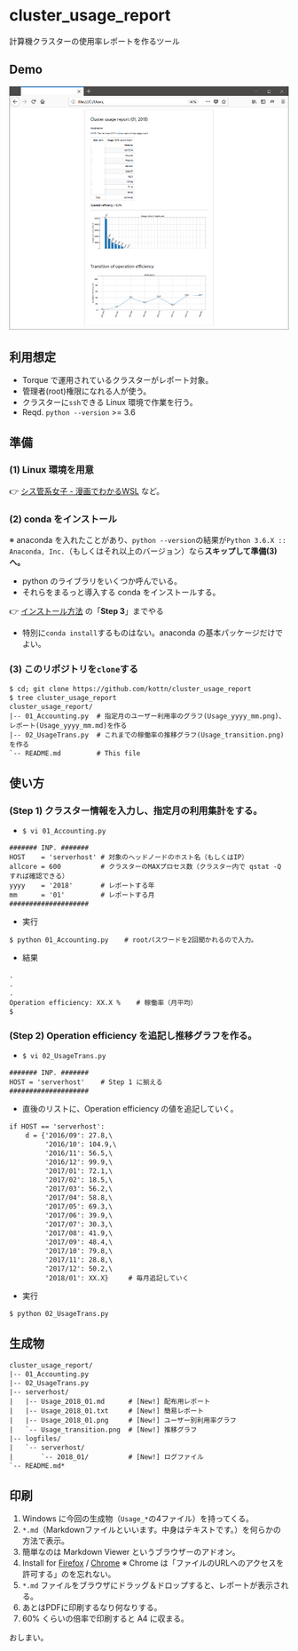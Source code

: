 # cluster_usage_report
計算機クラスターの使用率レポートを作るツール

## Demo
![](./demo.png)

## 利用想定
* Torque で運用されているクラスターがレポート対象。
* 管理者(root)権限になれる人が使う。
* クラスターに`ssh`できる Linux 環境で作業を行う。
* Reqd. `python --version` >= 3.6

## 準備
### (1) Linux 環境を用意
:point_right: [シス管系女子 - 漫画でわかるWSL](http://system-admin-girl.com/comic/begins/sp-wsl/) など。

### (2) conda をインストール
※ anaconda を入れたことがあり、`python --version`の結果が`Python 3.6.X :: Anaconda, Inc.`（もしくはそれ以上のバージョン）なら**スキップして準備(3)へ。**
* python のライブラリをいくつか呼んでいる。
* それらをまるっと導入する conda をインストールする。

:point_right: [インストール方法](https://github.com/kottn/begin_conda) の「**Step 3**」までやる
* 特別に`conda install`するものはない。anaconda の基本パッケージだけでよい。

### (3) このリポジトリを`clone`する
```
$ cd; git clone https://github.com/kottn/cluster_usage_report
$ tree cluster_usage_report
cluster_usage_report/
|-- 01_Accounting.py  # 指定月のユーザー利用率のグラフ(Usage_yyyy_mm.png)、レポート(Usage_yyyy_mm.md)を作る
|-- 02_UsageTrans.py  # これまでの稼働率の推移グラフ(Usage_transition.png)を作る
`-- README.md         # This file
```

## 使い方
### (Step 1) クラスター情報を入力し、指定月の利用集計をする。
* `$ vi 01_Accounting.py`
```
####### INP. #######
HOST    = 'serverhost' # 対象のヘッドノードのホスト名（もしくはIP）
allcore = 600          # クラスターのMAXプロセス数（クラスター内で qstat -Q すれば確認できる）
yyyy    = '2018'       # レポートする年
mm      = '01'         # レポートする月
####################
```

* 実行
```
$ python 01_Accounting.py    # rootパスワードを2回聞かれるので入力。
```

* 結果
```
.
.
.
Operation efficiency: XX.X %    # 稼働率（月平均）
$
```

### (Step 2) Operation efficiency を追記し推移グラフを作る。
* `$ vi 02_UsageTrans.py`
```
####### INP. #######
HOST = 'serverhost'    # Step 1 に揃える
####################
```

* 直後のリストに、Operation efficiency の値を追記していく。
```
if HOST == 'serverhost':
    d = {'2016/09': 27.8,\
         '2016/10': 104.9,\
         '2016/11': 56.5,\
         '2016/12': 99.9,\
         '2017/01': 72.1,\
         '2017/02': 18.5,\
         '2017/03': 56.2,\
         '2017/04': 58.8,\
         '2017/05': 69.3,\
         '2017/06': 39.9,\
         '2017/07': 30.3,\
         '2017/08': 41.9,\
         '2017/09': 48.4,\
         '2017/10': 79.8,\
         '2017/11': 28.8,\
         '2017/12': 50.2,\
         '2018/01': XX.X}     # 毎月追記していく
```

* 実行
```
$ python 02_UsageTrans.py
```

## 生成物
```
cluster_usage_report/
|-- 01_Accounting.py
|-- 02_UsageTrans.py
|-- serverhost/
|   |-- Usage_2018_01.md      # [New!] 配布用レポート
|   |-- Usage_2018_01.txt     # [New!] 簡易レポート
|   |-- Usage_2018_01.png     # [New!] ユーザー別利用率グラフ
|   `-- Usage_transition.png  # [New!] 推移グラフ
|-- logfiles/
|   `-- serverhost/
|       `-- 2018_01/          # [New!] ログファイル
`-- README.md*
```

## 印刷
1. Windows に今回の生成物（`Usage_*`の4ファイル）を持ってくる。
1. `*.md`（Markdownファイルといいます。中身はテキストです。）を何らかの方法で表示。
1. 簡単なのは Markdown Viewer というブラウザーのアドオン。
1. Install for [Firefox](https://addons.mozilla.org/en-US/firefox/addon/markdown-viewer-chrome/) / [Chrome](https://chrome.google.com/webstore/detail/markdown-viewer/ckkdlimhmcjmikdlpkmbgfkaikojcbjk) ※ Chrome は「ファイルのURLへのアクセスを許可する」のを忘れない。
1. `*.md` ファイルをブラウザにドラッグ＆ドロップすると、レポートが表示される。
1. あとはPDFに印刷するなり何なりする。
1. 60% くらいの倍率で印刷すると A4 に収まる。

おしまい。
